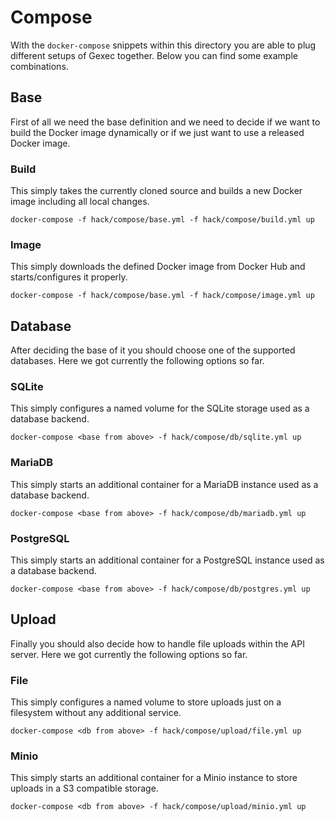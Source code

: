 # Compose

With the `docker-compose` snippets within this directory you are able to plug
different setups of Gexec together. Below you can find some example
combinations.

## Base

First of all we need the base definition and we need to decide if we want to
build the Docker image dynamically or if we just want to use a released Docker
image.

### Build

This simply takes the currently cloned source and builds a new Docker image
including all local changes.

```console
docker-compose -f hack/compose/base.yml -f hack/compose/build.yml up
```

### Image

This simply downloads the defined Docker image from Docker Hub and
starts/configures it properly.

```console
docker-compose -f hack/compose/base.yml -f hack/compose/image.yml up
```

## Database

After deciding the base of it you should choose one of the supported databases.
Here we got currently the following options so far.

### SQLite

This simply configures a named volume for the SQLite storage used as a database
backend.

```console
docker-compose <base from above> -f hack/compose/db/sqlite.yml up
```

### MariaDB

This simply starts an additional container for a MariaDB instance used as a
database backend.

```console
docker-compose <base from above> -f hack/compose/db/mariadb.yml up
```

### PostgreSQL

This simply starts an additional container for a PostgreSQL instance used as a
database backend.

```console
docker-compose <base from above> -f hack/compose/db/postgres.yml up
```

## Upload

Finally you should also decide how to handle file uploads within the API server.
Here we got currently the following options so far.

### File

This simply configures a named volume to store uploads just on a filesystem
without any additional service.

```console
docker-compose <db from above> -f hack/compose/upload/file.yml up
```

### Minio

This simply starts an additional container for a Minio instance to store uploads
in a S3 compatible storage.

```console
docker-compose <db from above> -f hack/compose/upload/minio.yml up
```
